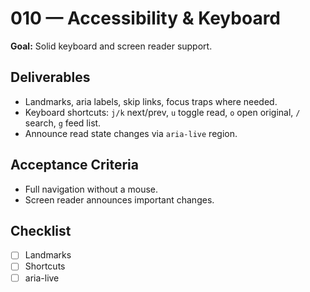 # 010 — Accessibility & Keyboard

**Goal:** Solid keyboard and screen reader support.

## Deliverables
- Landmarks, aria labels, skip links, focus traps where needed.
- Keyboard shortcuts: `j/k` next/prev, `u` toggle read, `o` open original, `/` search, `g` feed list.
- Announce read state changes via `aria-live` region.

## Acceptance Criteria
- Full navigation without a mouse.
- Screen reader announces important changes.

## Checklist
- [ ] Landmarks
- [ ] Shortcuts
- [ ] aria-live